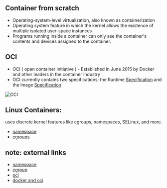 Container from scratch
---
* Operating-system-level virtualization, also known as containerization 
* Operating system feature in which the kernel allows the existence of multiple isolated user-space instances
* Programs running inside a container can only see the container's contents and devices assigned to the container.

OCI
---
* OCI ( open container initiative ) - Established in June 2015 by Docker and other leaders in the container industry
* OCI currently contains two specifications: the Runtime [Specification](http://www.github.com/opencontainers/runtime-spec) and the Image [Specification](http://www.github.com/opencontainers/image-spec)

![OCI](https://i0.wp.com/blog.docker.com/wp-content/uploads/243938a0-856b-4a7f-90ca-2452a69a385c-1.jpg?w=1019&ssl=1)

Linux Containers: 
---
uses discrete kernel features like cgroups, namespaces, SELinux, and more.
* [namespace](namespace.md)
* [cgroups](cgroups.md)




note: external links
---
* [namespace](https://en.wikipedia.org/wiki/Linux_namespaces)  
* [cgroup](https://en.wikipedia.org/wiki/Cgroups)
* [oci](https://www.opencontainers.org/)
* [docker and oci](https://blog.docker.com/2017/07/demystifying-open-container-initiative-oci-specifications/)





